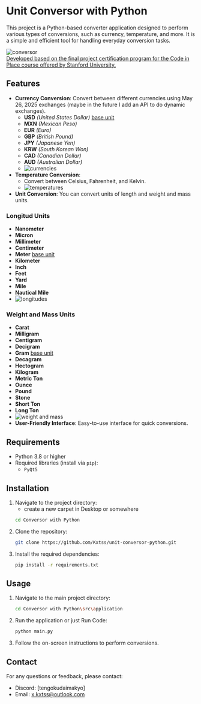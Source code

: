 # Unit Conversor with Python

This project is a Python-based converter application designed to perform various types of conversions, such as currency, temperature, and more. It is a simple and efficient tool for handling everyday conversion tasks.

![conversor](https://github.com/user-attachments/assets/5ba6a93a-89eb-4bc8-b827-3b73d19b7dbf)
<br>
<u>Developed based on the final project certification program for the Code in Place course offered by Stanford University.</u>

## Features

- **Currency Conversion**: Convert between different currencies using May 26, 2025 exchanges (maybe in the future I add an API to do dynamic exchanges).
    - **USD** *(United States Dollar)* <u>base unit</u>
    - **MXN** *(Mexican Peso)*
    - **EUR** *(Euro)*
    - **GBP** *(British Pound)*
    - **JPY** *(Japanese Yen)*
    - **KRW** *(South Korean Won)*
    - **CAD** *(Canadian Dollar)*
    - **AUD** *(Australian Dollar)*
    - ![currencies](https://github.com/user-attachments/assets/1806df9e-1571-463b-ad12-01e13d141b61)
- **Temperature Conversion**:
    - Convert between Celsius, Fahrenheit, and Kelvin.
    - ![temperatures](https://github.com/user-attachments/assets/90d26a0b-5b7c-4e81-b331-0edc28985aa2)
- **Unit Conversion**: You can convert units of length and weight and mass units.
### **Longitud Units**
- **Nanometer** 
- **Micron** 
- **Millimeter** 
- **Centimeter** 
- **Meter**  <u>base unit</u>
- **Kilometer** 
- **Inch** 
- **Feet** 
- **Yard** 
- **Mile** 
- **Nautical Mile**
- ![longitudes](https://github.com/user-attachments/assets/48839d16-8040-43e5-9973-08dee4416009)
### **Weight and Mass Units**
- **Carat** 
- **Milligram** 
- **Centigram** 
- **Decigram** 
- **Gram**  <u>base unit</u>
- **Decagram** 
- **Hectogram** 
- **Kilogram** 
- **Metric Ton** 
- **Ounce** 
- **Pound** 
- **Stone** 
- **Short Ton** 
- **Long Ton**
- ![weight and mass](https://github.com/user-attachments/assets/14527630-bc79-43de-923c-2f4ad64f4bef)
- **User-Friendly Interface**: Easy-to-use interface for quick conversions.

## Requirements

- Python 3.8 or higher
- Required libraries (install via `pip`):
    - `PyQt5`

## Installation

1. Navigate to the project directory:
    - create a new carpet in Desktop or somewhere
    ```bash
    cd Conversor with Python
    ```
2. Clone the repository:
     ```bash
     git clone https://github.com/Kxtss/unit-conversor-python.git
     ```
3. Install the required dependencies:
     ```bash
     pip install -r requirements.txt
     ```
## Usage

1. Navigate to the main project directory:
     ```bash
     cd Conversor with Python\src\application
     ```
3. Run the application or just Run Code:
    ```bash
    python main.py
    ```
2. Follow the on-screen instructions to perform conversions.


## Contact

For any questions or feedback, please contact:
- Discord: [tengokudaimakyo]
- Email: [x.kxtss@outlook.com](x.kxtss@outlook.com)